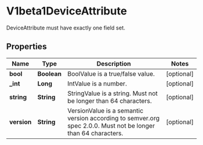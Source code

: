 

# V1beta1DeviceAttribute

DeviceAttribute must have exactly one field set.

## Properties

| Name | Type | Description | Notes |
|------------ | ------------- | ------------- | -------------|
|**bool** | **Boolean** | BoolValue is a true/false value. |  [optional] |
|**_int** | **Long** | IntValue is a number. |  [optional] |
|**string** | **String** | StringValue is a string. Must not be longer than 64 characters. |  [optional] |
|**version** | **String** | VersionValue is a semantic version according to semver.org spec 2.0.0. Must not be longer than 64 characters. |  [optional] |



